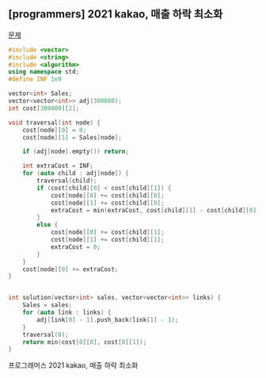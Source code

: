 ## [programmers] 2021 kakao, 매출 하락 최소화

[문제](https://programmers.co.kr/learn/courses/30/lessons/72416?language=cpp)



```c++
#include <vector>
#include <string>
#include <algorithm>
using namespace std;
#define INF 1e9

vector<int> Sales;
vector<vector<int>> adj(300000);
int cost[300000][2];

void traversal(int node) {
	cost[node][0] = 0;
	cost[node][1] = Sales[node];

	if (adj[node].empty()) return;

	int extraCost = INF;
	for (auto child : adj[node]) {
		traversal(child);
		if (cost[child][0] < cost[child][1]) {
			cost[node][0] += cost[child][0];
			cost[node][1] += cost[child][0];
			extraCost = min(extraCost, cost[child][1] - cost[child][0]);
		}
		else {
			cost[node][0] += cost[child][1];
			cost[node][1] += cost[child][1];
			extraCost = 0;
		}
	}
	cost[node][0] += extraCost;
}


int solution(vector<int> sales, vector<vector<int>> links) {
	Sales = sales;
	for (auto link : links) {
		adj[link[0] - 1].push_back(link[1] - 1);
	}
	traversal(0);
	return min(cost[0][0], cost[0][1]);
}
```



프로그래머스 2021 kakao, 매출 하락 최소화

